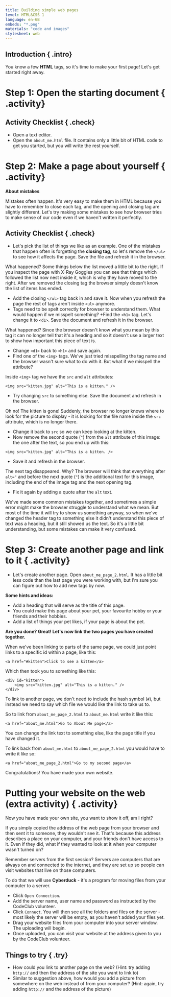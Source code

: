 ```yaml
---
title: Building simple web pages
level: HTML&CSS 1
language: en-GB
embeds: "*.png"
materials: "code and images"
stylesheet: web
---
```


## Introduction { .intro}

You know a few __HTML__ tags, so it's time to make your first page! Let's get started right away.

# Step 1: Open the starting document { .activity}

## Activity Checklist { .check}

+ Open a text editor.
+ Open the `about_me.html` file. It contains only a little bit of HTML code to get you started, but you will write the rest yourself.

# Step 2: Make a page about yourself { .activity}

**About mistakes**

Mistakes often happen. It's very easy to make them in HTML because you have to remember to close each tag, and the opening and closing tag are slightly different. Let's try making some mistakes to see how browser tries to make sense of our code even if we haven't written it perfectly.

## Activity Checklist { .check}

+ Let's pick the list of things we like as an example. One of the mistakes that happen often is forgetting the __closing tag__, so let's remove the `</ul>` to see how it affects the page. Save the file and refresh it in the browser.

What happened? Some things below the list moved a little bit to the right. If you inspect the page with X-Ray Goggles you can see that things which followed the list now nest inside it, which is why they have moved to the right. After we removed the closing tag the browser simply doesn't know the list of items has ended.

+ Add the closing `</ul>` tag back in and save it. Now when you refresh the page the rest of tags aren't inside `<ul>` anymore.
+ Tags need to be spelt correctly for browser to understand them. What would happen if we misspelt something?
+Find the `<h1>` tag. Let's change it to `<d1>`. Save the document and refresh it in the browser.

What happened? Since the browser doesn't know what you mean by this tag it can no longer tell that it's a heading and so it doesn't use a larger text to show how important this piece of text is.

+ Change `<d1>` back to `<h1>` and save again.
+ Find one of the `<img>` tags. We've just tried misspelling the tag name and the browser wasn't sure what to do with it. But what if we misspell the attribute?

Inside `<img>` tag we have the `src` and `alt` attributes:
```{.language-markup}
<img src="kitten.jpg" alt="This is a kitten." />
```

+ Try changing `src` to something else. Save the document and refresh in the browser.

Oh no! The kitten is gone! Suddenly, the browser no longer knows where to look for the picture to display - it is looking for the file name inside the `src` attribute, which is no longer there.

+ Change it back to `src` so we can keep looking at the kitten.
+ Now remove the second quote (`"`) from the `alt` attribute of this image: the one after the text, so you end up with this:
```{.language-markup}
<img src="kitten.jpg" alt="This is a kitten. />
```

+ Save it and refresh in the browser.

The next tag disappeared. Why? The browser will think that everything after `alt="` and before the next quote (`"`) is the additional text for this image, including the end of the image tag and the next opening tag.

+ Fix it again by adding a quote after the `alt` text.

We've made some common mistakes together, and sometimes a simple error might make the browser struggle to understand what we mean. But most of the time it will try to show us something anyway, so when we've changed the header tag to something else it didn't understand this piece of text was a heading, but it still showed us the text. So it's a little bit understanding, but some mistakes can make it very confused.

# Step 3: Create another page and link to it { .activity}

+ Let's create another page. Open `about_me_page_2.html`. It has a little bit less code than the last page you were working with, but I'm sure you can figure out how to add new tags by now.

__Some hints and ideas:__

* Add a heading that will serve as the title of this page.
* You could make this page about your pet, your favourite hobby or your friends and their hobbies.
* Add a list of things your pet likes, if your page is about the pet.

__Are you done? Great! Let's now link the two pages you have created together.__

When we've been linking to parts of the same page, we could just point links to a specific id within a page, like this:

```{.language-markup}
<a href="#kitten">Click to see a kitten</a>
```

Which then took you to something like this:

```{.language-markup}
<div id="kitten">
	<img src="kitten.jpg" alt="This is a kitten." />
</div>
```

To link to another page, we don't need to include the hash symbol (`#`), but instead we need to say which file we would like the link to take us to.

So to link from `about_me_page_2.html` to `about_me.html` write it like this:

```{.language-markup}
<a href="about_me.html">Go to About Me page</a>
```

You can change the link text to something else, like the page title if you have changed it.

To link back from `about_me.html` to `about_me_page_2.html` you would have to write it like so:

```{.language-markup}
<a href="about_me_page_2.html">Go to my second page</a>
```

Congratulations! You have made your own website.

# Putting your website on the web (extra activity) { .activity}

Now you have made your own site, you want to show it off, am I right?

If you simply copied the address of the web page from your browser and then sent it to someone, they wouldn't see it. That's because this address describes a place on your computer, and your friends don't have access to it. Even if they did, what if they wanted to look at it when your computer wasn't turned on?

Remember servers from the first session? Servers are computers that are always on and connected to the internet, and they are set up so people can visit websites that live on those computers.

To do that we will use __Cyberduck__ - it's a program for moving files from your computer to a server.

+ Click `Open Connection`.
+ Add the server name, user name and password as instructed by the CodeClub volunteer.
+ Click `Connect`. You will then see all the folders and files on the server - most likely the server will be empty, as you haven't added your files yet.
+ Drag your website files from your computer into your server window. The uploading will begin.
+ Once uploaded, you can visit your website at the address given to you by the CodeClub volunteer.

## Things to try { .try}

* How could you link to another page on the web? (Hint: try adding `http://` and then the address of the site you want to link to)
* Similar to suggestion above, how would you add a picture from somewhere on the web instead of from your computer? (Hint: again, try adding `http://` and the address of the picture)
